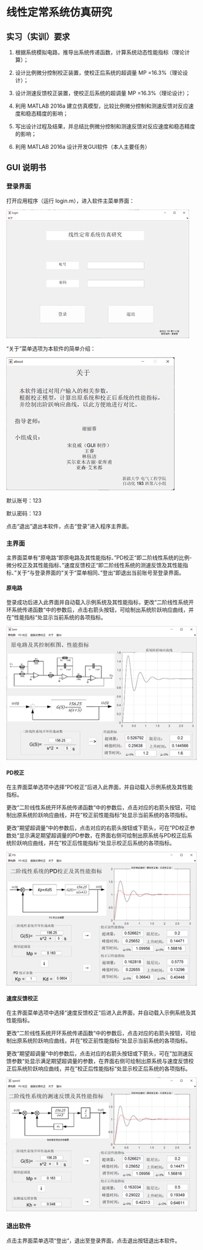 # 线性定常系统仿真研究

## 实习（实训）要求

1. 根据系统模拟电路，推导出系统传递函数，计算系统动态性能指标（理论计算）；

2. 设计比例微分控制校正装置，使校正后系统的超调量 MP =16.3%（理论设计）；

3. 设计测速反馈校正装置，使校正后系统的超调量 MP =16.3%（理论设计）；

4. 利用 MATLAB 2016a 建立仿真模型，比较比例微分控制和测速反馈对反应速度和稳态精度的影响；

5. 写出设计过程及结果，并总结比例微分控制和测速反馈对反应速度和稳态精度的影响；

6. 利用 MATLAB 2016a 设计开发GUI软件（本人主要任务）

## GUI 说明书

### 登录界面

打开应用程序（运行 login.m），进入软件主菜单界面：

![登录界面](./src/1.png)

“关于”菜单选项为本软件的简单介绍：

![关于界面](./src/2.png)

默认账号：123

默认密码：123

点击“退出”退出本软件，点击“登录”进入程序主界面。

### 主界面

主界面菜单有“原电路“即原电路及其性能指标、”PD校正“即二阶线性系统的比例-微分校正及其性能指标、”速度反馈校正“即二阶线性系统的测速反馈及其性能指标、”关于“与登录界面的”关于“菜单相同、”登出“即退出当前账号至登录界面。

#### 原电路

登录成功后进入此界面并自动载入示例系统及其性能指标，更改“二阶线性系统开环系统传递函数“中的参数后，点击右箭头按钮，可绘制出系统阶跃响应曲线，并在”性能指标“处显示当前系统的各项指标。

![原电路界面](./src/3.png)

#### PD校正

在主界面菜单选项中选择“PD校正“后进入此界面，并自动载入示例系统及其性能指标。

更改“二阶线性系统开环系统传递函数“中的参数后，点击对应的右箭头按钮，可绘制出原系统阶跃响应曲线，并在”校正前性能指标“处显示当前系统的各项指标。

更改“期望超调量“中的参数后，点击对应的右箭头按钮或下箭头，可在”PD校正参数处“显示满足期望超调量的PD参数，在界面右侧可绘制出原系统与PD校正后系统阶跃响应曲线，并在”校正后性能指标“处显示校正后系统的各项指标。

![PD 校正界面](./src/4.png)

#### 速度反馈校正

在主界面菜单选项中选择“速度反馈校正“后进入此界面，并自动载入示例系统及其性能指标。

更改“二阶线性系统开环系统传递函数“中的参数后，点击对应的右箭头按钮，可绘制出原系统阶跃响应曲线，并在”校正前性能指标“处显示当前系统的各项指标。

更改“期望超调量“中的参数后，点击对应的右箭头按钮或下箭头，可在”加测速反馈参数“处显示满足期望超调量的参数，在界面右侧可绘制出原系统与速度反馈校正后系统阶跃响应曲线，并在”校正后性能指标“处显示校正后系统的各项指标。

![测速反馈界面](./src/5.png)

### 退出软件

点击主界面菜单选项“登出“，退出至登录界面，点击退出按钮退出本软件。